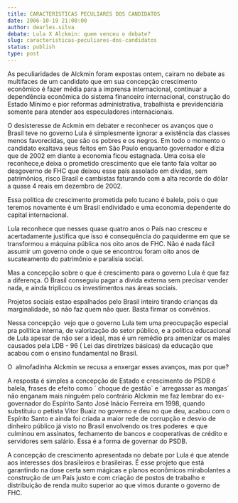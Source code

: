 ```yaml
---
title: CARACTERISTICAS PECULIARES DOS CANDIDATOS
date: 2006-10-19 21:00:00
author: dearles.silva
debate: Lula X Alckmin: quem venceu o debate?
slug: caracteristicas-peculiares-dos-candidatos
status: publish 
type: post
---
```


As peculiaridades de Alckmin foram expostas ontem, cairam no debate as multifaces de um candidato que em sua concepção crescimento econômico é fazer média para a imprensa internacional, continuar a dependência econômica do sistema financeiro internacional, construção do Estado Mínimo e pior reformas administrativa, trabalhista e previdenciária somente para atender aos especuladores internacionais.


O desisteresse de Ackmin em debater e reconhecer os avanços que o Brasil teve no governo Lula é simplesmente ignorar a existência das classes menos favorecidas, que são os pobres e os negros. Em todo o momento o candidato exaltava seus feitos em São Paulo enquanto governador e dizia que de 2002 em diante a economia ficou estagnada. Uma coisa ele reconhece,e deixa o prometido crescimento que ele tanto fala voltar ao desgoverno de FHC que deixou esse país assolado em dívidas, sem patrimônios, risco Brasil e cambistas faturando com a alta recorde do dólar a quase 4 reais em dezembro de 2002.


Essa política de crescimento prometida pelo tucano é balela, pois o que teremos novamente é um Brasil endividado e uma economia dependente do capital internacional.


Lula reconhece que nesses quase quatro anos o País nao cresceu e acertadamente justifica que isso é consequência do paquiderme em que se transformou a máquina pública nos oito anos de FHC. Não é nada fácil assumir um governo onde o que se encontrou foram oito anos de sucateamento do patrimônio e paralisia social.


Mas a concepção sobre o que é crescimento para o governo Lula é que faz a diferença. O Brasil conseguiu pagar a divida externa sem precisar vender nada, e ainda triplicou os investimentos nas áreas sociais. 


Projetos sociais estao espalhados pelo Brasil inteiro tirando crianças da marginalidade, só não faz quem não quer. Basta firmar os convênios. 


Nessa concepção  vejo que o governo Lula tem uma preocupação especial pra política interna, de valorização do setor público, e a política educacional de Lula apesar de não ser a ideal, mas é um remédio pra amenizar os males causados pela LDB - 96 ( Lei das diretrizes básicas) da educação que acabou com o ensino fundamental no Brasil.


O  almofadinha Alckmin se recusa a enxergar esses avanços, mas por que? 


A resposta é simples a concepção de Estado e crescimento do PSDB é balela, frases de efeito como ´ choque de gestão´ e ´arregassar as mangas´ não enganam mais ninguém pelo contrário Alckmin me faz lembrar do ex-governador do Espírito Santo José Inácio Ferreira em 1998, quando substituiu o petista Vitor Buaiz no governo e deu no que deu, acabou com o Espírito Santo e ainda foi criada a maior rede de corrupção e desvio de dinheiro público já visto no Brasil envolvendo os tres poderes  e que culminou em assinatos, fechamento de bancos e cooperativas de crédito e servidores sem salário. Essa é a forma de governar do PSDB.


A concepção de crescimento apresentada no debate por Lula é que atende aos interesses dos brasileiros e brasileiras. É esse projeto que está garantindo na dose certa sem mágicas e planos econômicos mirabolantes a construção de um País justo e com criação de postos de trabalho e distribuição de renda muito superior ao que vimos durante o governo de FHC.


 


